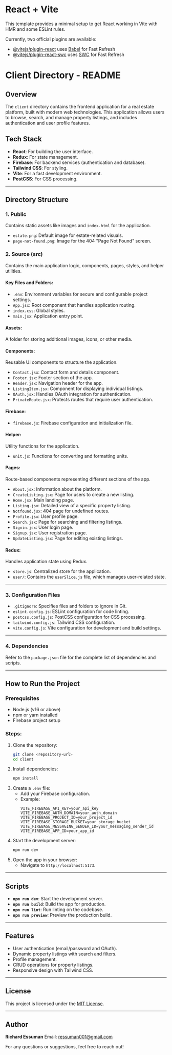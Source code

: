 # React + Vite

This template provides a minimal setup to get React working in Vite with HMR and some ESLint rules.

Currently, two official plugins are available:

- [@vitejs/plugin-react](https://github.com/vitejs/vite-plugin-react/blob/main/packages/plugin-react/README.md) uses [Babel](https://babeljs.io/) for Fast Refresh
- [@vitejs/plugin-react-swc](https://github.com/vitejs/vite-plugin-react-swc) uses [SWC](https://swc.rs/) for Fast Refresh

# Client Directory - README

## Overview

The `client` directory contains the frontend application for a real estate platform, built with modern web technologies. This application allows users to browse, search, and manage property listings, and includes authentication and user profile features.

## Tech Stack

- **React**: For building the user interface.
- **Redux**: For state management.
- **Firebase**: For backend services (authentication and database).
- **Tailwind CSS**: For styling.
- **Vite**: For a fast development environment.
- **PostCSS**: For CSS processing.

---

## Directory Structure

### 1. **Public**

Contains static assets like images and `index.html` for the application.

- `estate.png`: Default image for estate-related visuals.
- `page-not-found.png`: Image for the 404 "Page Not Found" screen.

### 2. **Source (src)**

Contains the main application logic, components, pages, styles, and helper utilities.

#### **Key Files and Folders:**

- `.env`: Environment variables for secure and configurable project settings.
- `App.jsx`: Root component that handles application routing.
- `index.css`: Global styles.
- `main.jsx`: Application entry point.

#### **Assets**:

A folder for storing additional images, icons, or other media.

#### **Components**:

Reusable UI components to structure the application.

- `Contact.jsx`: Contact form and details component.
- `Footer.jsx`: Footer section of the app.
- `Header.jsx`: Navigation header for the app.
- `ListingItem.jsx`: Component for displaying individual listings.
- `OAuth.jsx`: Handles OAuth integration for authentication.
- `PrivateRoute.jsx`: Protects routes that require user authentication.

#### **Firebase**:

- `firebase.js`: Firebase configuration and initialization file.

#### **Helper**:

Utility functions for the application.

- `unit.js`: Functions for converting and formatting units.

#### **Pages**:

Route-based components representing different sections of the app.

- `About.jsx`: Information about the platform.
- `CreateListing.jsx`: Page for users to create a new listing.
- `Home.jsx`: Main landing page.
- `Listing.jsx`: Detailed view of a specific property listing.
- `Notfound.jsx`: 404 page for undefined routes.
- `Profile.jsx`: User profile page.
- `Search.jsx`: Page for searching and filtering listings.
- `Signin.jsx`: User login page.
- `Signup.jsx`: User registration page.
- `UpdateListing.jsx`: Page for editing existing listings.

#### **Redux**:

Handles application state using Redux.

- `store.js`: Centralized store for the application.
- `user/`: Contains the `userSlice.js` file, which manages user-related state.

---

### 3. **Configuration Files**

- `.gitignore`: Specifies files and folders to ignore in Git.
- `eslint.config.js`: ESLint configuration for code linting.
- `postcss.config.js`: PostCSS configuration for CSS processing.
- `tailwind.config.js`: Tailwind CSS configuration.
- `vite.config.js`: Vite configuration for development and build settings.

---

### 4. **Dependencies**

Refer to the `package.json` file for the complete list of dependencies and scripts.

---

## How to Run the Project

### Prerequisites

- Node.js (v16 or above)
- npm or yarn installed
- Firebase project setup

### Steps:

1. Clone the repository:
   ```bash
   git clone <repository-url>
   cd client
   ```
2. Install dependencies:
   ```bash
   npm install
   ```
3. Create a `.env` file:
   - Add your Firebase configuration.
   - Example:
     ```env
     VITE_FIREBASE_API_KEY=your_api_key
     VITE_FIREBASE_AUTH_DOMAIN=your_auth_domain
     VITE_FIREBASE_PROJECT_ID=your_project_id
     VITE_FIREBASE_STORAGE_BUCKET=your_storage_bucket
     VITE_FIREBASE_MESSAGING_SENDER_ID=your_messaging_sender_id
     VITE_FIREBASE_APP_ID=your_app_id
     ```
4. Start the development server:
   ```bash
   npm run dev
   ```
5. Open the app in your browser:
   - Navigate to `http://localhost:5173`.

---

## Scripts

- **`npm run dev`**: Start the development server.
- **`npm run build`**: Build the app for production.
- **`npm run lint`**: Run linting on the codebase.
- **`npm run preview`**: Preview the production build.

---

## Features

- User authentication (email/password and OAuth).
- Dynamic property listings with search and filters.
- Profile management.
- CRUD operations for property listings.
- Responsive design with Tailwind CSS.

---

## License

This project is licensed under the [MIT License](LICENSE).

---

## Author

**Richard Essuman**
Email: ressuman001@gmail.com

For any questions or suggestions, feel free to reach out!
